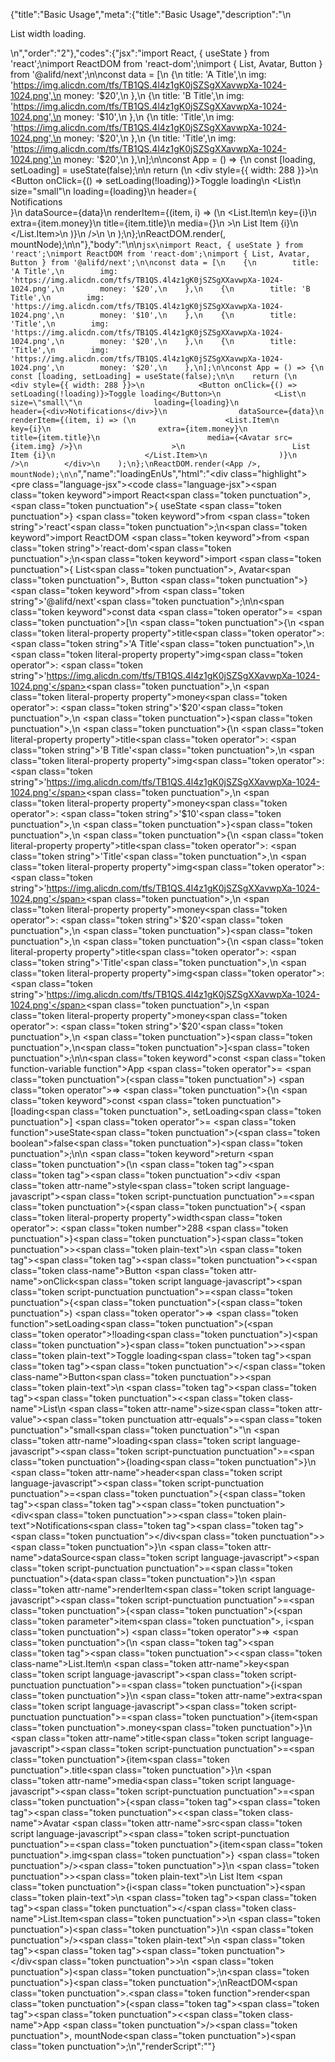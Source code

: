 {"title":"Basic Usage","meta":{"title":"Basic Usage","description":"\n<p>List width loading.</p>\n","order":"2"},"codes":{"jsx":"import React, { useState } from 'react';\nimport ReactDOM from 'react-dom';\nimport { List, Avatar, Button } from '@alifd/next';\n\nconst data = [\n    {\n        title: 'A Title',\n        img: 'https://img.alicdn.com/tfs/TB1QS.4l4z1gK0jSZSgXXavwpXa-1024-1024.png',\n        money: '$20',\n    },\n    {\n        title: 'B Title',\n        img: 'https://img.alicdn.com/tfs/TB1QS.4l4z1gK0jSZSgXXavwpXa-1024-1024.png',\n        money: '$10',\n    },\n    {\n        title: 'Title',\n        img: 'https://img.alicdn.com/tfs/TB1QS.4l4z1gK0jSZSgXXavwpXa-1024-1024.png',\n        money: '$20',\n    },\n    {\n        title: 'Title',\n        img: 'https://img.alicdn.com/tfs/TB1QS.4l4z1gK0jSZSgXXavwpXa-1024-1024.png',\n        money: '$20',\n    },\n];\n\nconst App = () => {\n    const [loading, setLoading] = useState(false);\n\n    return (\n        <div style={{ width: 288 }}>\n            <Button onClick={() => setLoading(!loading)}>Toggle loading</Button>\n            <List\n                size=\"small\"\n                loading={loading}\n                header={<div>Notifications</div>}\n                dataSource={data}\n                renderItem={(item, i) => (\n                    <List.Item\n                        key={i}\n                        extra={item.money}\n                        title={item.title}\n                        media={<Avatar src={item.img} />}\n                    >\n                        List Item {i}\n                    </List.Item>\n                )}\n            />\n        </div>\n    );\n};\nReactDOM.render(<App />, mountNode);\n\n"},"body":"\n\n````jsx\nimport React, { useState } from 'react';\nimport ReactDOM from 'react-dom';\nimport { List, Avatar, Button } from '@alifd/next';\n\nconst data = [\n    {\n        title: 'A Title',\n        img: 'https://img.alicdn.com/tfs/TB1QS.4l4z1gK0jSZSgXXavwpXa-1024-1024.png',\n        money: '$20',\n    },\n    {\n        title: 'B Title',\n        img: 'https://img.alicdn.com/tfs/TB1QS.4l4z1gK0jSZSgXXavwpXa-1024-1024.png',\n        money: '$10',\n    },\n    {\n        title: 'Title',\n        img: 'https://img.alicdn.com/tfs/TB1QS.4l4z1gK0jSZSgXXavwpXa-1024-1024.png',\n        money: '$20',\n    },\n    {\n        title: 'Title',\n        img: 'https://img.alicdn.com/tfs/TB1QS.4l4z1gK0jSZSgXXavwpXa-1024-1024.png',\n        money: '$20',\n    },\n];\n\nconst App = () => {\n    const [loading, setLoading] = useState(false);\n\n    return (\n        <div style={{ width: 288 }}>\n            <Button onClick={() => setLoading(!loading)}>Toggle loading</Button>\n            <List\n                size=\"small\"\n                loading={loading}\n                header={<div>Notifications</div>}\n                dataSource={data}\n                renderItem={(item, i) => (\n                    <List.Item\n                        key={i}\n                        extra={item.money}\n                        title={item.title}\n                        media={<Avatar src={item.img} />}\n                    >\n                        List Item {i}\n                    </List.Item>\n                )}\n            />\n        </div>\n    );\n};\nReactDOM.render(<App />, mountNode);\n\n````","name":"loadingEnUs","html":"<script>(function(){var __create = Object.create;\nvar __defProp = Object.defineProperty;\nvar __getOwnPropDesc = Object.getOwnPropertyDescriptor;\nvar __getOwnPropNames = Object.getOwnPropertyNames;\nvar __getProtoOf = Object.getPrototypeOf;\nvar __hasOwnProp = Object.prototype.hasOwnProperty;\nvar __copyProps = (to, from, except, desc) => {\n  if (from && typeof from === \"object\" || typeof from === \"function\") {\n    for (let key of __getOwnPropNames(from))\n      if (!__hasOwnProp.call(to, key) && key !== except)\n        __defProp(to, key, { get: () => from[key], enumerable: !(desc = __getOwnPropDesc(from, key)) || desc.enumerable });\n  }\n  return to;\n};\nvar __toESM = (mod, isNodeMode, target) => (target = mod != null ? __create(__getProtoOf(mod)) : {}, __copyProps(\n  // If the importer is in node compatibility mode or this is not an ESM\n  // file that has been converted to a CommonJS file using a Babel-\n  // compatible transform (i.e. \"__esModule\" has not been set), then set\n  // \"default\" to the CommonJS \"module.exports\" for node compatibility.\n  isNodeMode || !mod || !mod.__esModule ? __defProp(target, \"default\", { value: mod, enumerable: true }) : target,\n  mod\n));\nvar import_react = __toESM(require(\"react\"));\nvar import_react_dom = __toESM(require(\"react-dom\"));\nvar import_next = require(\"@alifd/next\");\nconst data = [\n  {\n    title: \"A Title\",\n    img: \"https://img.alicdn.com/tfs/TB1QS.4l4z1gK0jSZSgXXavwpXa-1024-1024.png\",\n    money: \"$20\"\n  },\n  {\n    title: \"B Title\",\n    img: \"https://img.alicdn.com/tfs/TB1QS.4l4z1gK0jSZSgXXavwpXa-1024-1024.png\",\n    money: \"$10\"\n  },\n  {\n    title: \"Title\",\n    img: \"https://img.alicdn.com/tfs/TB1QS.4l4z1gK0jSZSgXXavwpXa-1024-1024.png\",\n    money: \"$20\"\n  },\n  {\n    title: \"Title\",\n    img: \"https://img.alicdn.com/tfs/TB1QS.4l4z1gK0jSZSgXXavwpXa-1024-1024.png\",\n    money: \"$20\"\n  }\n];\nconst App = () => {\n  const [loading, setLoading] = (0, import_react.useState)(false);\n  return /* @__PURE__ */ import_react.default.createElement(\"div\", { style: { width: 288 } }, /* @__PURE__ */ import_react.default.createElement(import_next.Button, { onClick: () => setLoading(!loading) }, \"Toggle loading\"), /* @__PURE__ */ import_react.default.createElement(\n    import_next.List,\n    {\n      size: \"small\",\n      loading,\n      header: /* @__PURE__ */ import_react.default.createElement(\"div\", null, \"Notifications\"),\n      dataSource: data,\n      renderItem: (item, i) => /* @__PURE__ */ import_react.default.createElement(\n        import_next.List.Item,\n        {\n          key: i,\n          extra: item.money,\n          title: item.title,\n          media: /* @__PURE__ */ import_react.default.createElement(import_next.Avatar, { src: item.img })\n        },\n        \"List Item \",\n        i\n      )\n    }\n  ));\n};\nimport_react_dom.default.render(/* @__PURE__ */ import_react.default.createElement(App, null), mountNode);\n})()</script><div class=\"highlight\"><pre class=\"language-jsx\"><code class=\"language-jsx\"><span class=\"token keyword\">import</span> React<span class=\"token punctuation\">,</span> <span class=\"token punctuation\">{</span> useState <span class=\"token punctuation\">}</span> <span class=\"token keyword\">from</span> <span class=\"token string\">'react'</span><span class=\"token punctuation\">;</span>\n<span class=\"token keyword\">import</span> ReactDOM <span class=\"token keyword\">from</span> <span class=\"token string\">'react-dom'</span><span class=\"token punctuation\">;</span>\n<span class=\"token keyword\">import</span> <span class=\"token punctuation\">{</span> List<span class=\"token punctuation\">,</span> Avatar<span class=\"token punctuation\">,</span> Button <span class=\"token punctuation\">}</span> <span class=\"token keyword\">from</span> <span class=\"token string\">'@alifd/next'</span><span class=\"token punctuation\">;</span>\n\n<span class=\"token keyword\">const</span> data <span class=\"token operator\">=</span> <span class=\"token punctuation\">[</span>\n    <span class=\"token punctuation\">{</span>\n        <span class=\"token literal-property property\">title</span><span class=\"token operator\">:</span> <span class=\"token string\">'A Title'</span><span class=\"token punctuation\">,</span>\n        <span class=\"token literal-property property\">img</span><span class=\"token operator\">:</span> <span class=\"token string\">'https://img.alicdn.com/tfs/TB1QS.4l4z1gK0jSZSgXXavwpXa-1024-1024.png'</span><span class=\"token punctuation\">,</span>\n        <span class=\"token literal-property property\">money</span><span class=\"token operator\">:</span> <span class=\"token string\">'$20'</span><span class=\"token punctuation\">,</span>\n    <span class=\"token punctuation\">}</span><span class=\"token punctuation\">,</span>\n    <span class=\"token punctuation\">{</span>\n        <span class=\"token literal-property property\">title</span><span class=\"token operator\">:</span> <span class=\"token string\">'B Title'</span><span class=\"token punctuation\">,</span>\n        <span class=\"token literal-property property\">img</span><span class=\"token operator\">:</span> <span class=\"token string\">'https://img.alicdn.com/tfs/TB1QS.4l4z1gK0jSZSgXXavwpXa-1024-1024.png'</span><span class=\"token punctuation\">,</span>\n        <span class=\"token literal-property property\">money</span><span class=\"token operator\">:</span> <span class=\"token string\">'$10'</span><span class=\"token punctuation\">,</span>\n    <span class=\"token punctuation\">}</span><span class=\"token punctuation\">,</span>\n    <span class=\"token punctuation\">{</span>\n        <span class=\"token literal-property property\">title</span><span class=\"token operator\">:</span> <span class=\"token string\">'Title'</span><span class=\"token punctuation\">,</span>\n        <span class=\"token literal-property property\">img</span><span class=\"token operator\">:</span> <span class=\"token string\">'https://img.alicdn.com/tfs/TB1QS.4l4z1gK0jSZSgXXavwpXa-1024-1024.png'</span><span class=\"token punctuation\">,</span>\n        <span class=\"token literal-property property\">money</span><span class=\"token operator\">:</span> <span class=\"token string\">'$20'</span><span class=\"token punctuation\">,</span>\n    <span class=\"token punctuation\">}</span><span class=\"token punctuation\">,</span>\n    <span class=\"token punctuation\">{</span>\n        <span class=\"token literal-property property\">title</span><span class=\"token operator\">:</span> <span class=\"token string\">'Title'</span><span class=\"token punctuation\">,</span>\n        <span class=\"token literal-property property\">img</span><span class=\"token operator\">:</span> <span class=\"token string\">'https://img.alicdn.com/tfs/TB1QS.4l4z1gK0jSZSgXXavwpXa-1024-1024.png'</span><span class=\"token punctuation\">,</span>\n        <span class=\"token literal-property property\">money</span><span class=\"token operator\">:</span> <span class=\"token string\">'$20'</span><span class=\"token punctuation\">,</span>\n    <span class=\"token punctuation\">}</span><span class=\"token punctuation\">,</span>\n<span class=\"token punctuation\">]</span><span class=\"token punctuation\">;</span>\n\n<span class=\"token keyword\">const</span> <span class=\"token function-variable function\">App</span> <span class=\"token operator\">=</span> <span class=\"token punctuation\">(</span><span class=\"token punctuation\">)</span> <span class=\"token operator\">=></span> <span class=\"token punctuation\">{</span>\n    <span class=\"token keyword\">const</span> <span class=\"token punctuation\">[</span>loading<span class=\"token punctuation\">,</span> setLoading<span class=\"token punctuation\">]</span> <span class=\"token operator\">=</span> <span class=\"token function\">useState</span><span class=\"token punctuation\">(</span><span class=\"token boolean\">false</span><span class=\"token punctuation\">)</span><span class=\"token punctuation\">;</span>\n\n    <span class=\"token keyword\">return</span> <span class=\"token punctuation\">(</span>\n        <span class=\"token tag\"><span class=\"token tag\"><span class=\"token punctuation\">&lt;</span>div</span> <span class=\"token attr-name\">style</span><span class=\"token script language-javascript\"><span class=\"token script-punctuation punctuation\">=</span><span class=\"token punctuation\">{</span><span class=\"token punctuation\">{</span> <span class=\"token literal-property property\">width</span><span class=\"token operator\">:</span> <span class=\"token number\">288</span> <span class=\"token punctuation\">}</span><span class=\"token punctuation\">}</span></span><span class=\"token punctuation\">></span></span><span class=\"token plain-text\">\n            </span><span class=\"token tag\"><span class=\"token tag\"><span class=\"token punctuation\">&lt;</span><span class=\"token class-name\">Button</span></span> <span class=\"token attr-name\">onClick</span><span class=\"token script language-javascript\"><span class=\"token script-punctuation punctuation\">=</span><span class=\"token punctuation\">{</span><span class=\"token punctuation\">(</span><span class=\"token punctuation\">)</span> <span class=\"token operator\">=></span> <span class=\"token function\">setLoading</span><span class=\"token punctuation\">(</span><span class=\"token operator\">!</span>loading<span class=\"token punctuation\">)</span><span class=\"token punctuation\">}</span></span><span class=\"token punctuation\">></span></span><span class=\"token plain-text\">Toggle loading</span><span class=\"token tag\"><span class=\"token tag\"><span class=\"token punctuation\">&lt;/</span><span class=\"token class-name\">Button</span></span><span class=\"token punctuation\">></span></span><span class=\"token plain-text\">\n            </span><span class=\"token tag\"><span class=\"token tag\"><span class=\"token punctuation\">&lt;</span><span class=\"token class-name\">List</span></span>\n                <span class=\"token attr-name\">size</span><span class=\"token attr-value\"><span class=\"token punctuation attr-equals\">=</span><span class=\"token punctuation\">\"</span>small<span class=\"token punctuation\">\"</span></span>\n                <span class=\"token attr-name\">loading</span><span class=\"token script language-javascript\"><span class=\"token script-punctuation punctuation\">=</span><span class=\"token punctuation\">{</span>loading<span class=\"token punctuation\">}</span></span>\n                <span class=\"token attr-name\">header</span><span class=\"token script language-javascript\"><span class=\"token script-punctuation punctuation\">=</span><span class=\"token punctuation\">{</span><span class=\"token tag\"><span class=\"token tag\"><span class=\"token punctuation\">&lt;</span>div</span><span class=\"token punctuation\">></span></span><span class=\"token plain-text\">Notifications</span><span class=\"token tag\"><span class=\"token tag\"><span class=\"token punctuation\">&lt;/</span>div</span><span class=\"token punctuation\">></span></span><span class=\"token punctuation\">}</span></span>\n                <span class=\"token attr-name\">dataSource</span><span class=\"token script language-javascript\"><span class=\"token script-punctuation punctuation\">=</span><span class=\"token punctuation\">{</span>data<span class=\"token punctuation\">}</span></span>\n                <span class=\"token attr-name\">renderItem</span><span class=\"token script language-javascript\"><span class=\"token script-punctuation punctuation\">=</span><span class=\"token punctuation\">{</span><span class=\"token punctuation\">(</span><span class=\"token parameter\">item<span class=\"token punctuation\">,</span> i</span><span class=\"token punctuation\">)</span> <span class=\"token operator\">=></span> <span class=\"token punctuation\">(</span>\n                    <span class=\"token tag\"><span class=\"token tag\"><span class=\"token punctuation\">&lt;</span><span class=\"token class-name\">List.Item</span></span>\n                        <span class=\"token attr-name\">key</span><span class=\"token script language-javascript\"><span class=\"token script-punctuation punctuation\">=</span><span class=\"token punctuation\">{</span>i<span class=\"token punctuation\">}</span></span>\n                        <span class=\"token attr-name\">extra</span><span class=\"token script language-javascript\"><span class=\"token script-punctuation punctuation\">=</span><span class=\"token punctuation\">{</span>item<span class=\"token punctuation\">.</span>money<span class=\"token punctuation\">}</span></span>\n                        <span class=\"token attr-name\">title</span><span class=\"token script language-javascript\"><span class=\"token script-punctuation punctuation\">=</span><span class=\"token punctuation\">{</span>item<span class=\"token punctuation\">.</span>title<span class=\"token punctuation\">}</span></span>\n                        <span class=\"token attr-name\">media</span><span class=\"token script language-javascript\"><span class=\"token script-punctuation punctuation\">=</span><span class=\"token punctuation\">{</span><span class=\"token tag\"><span class=\"token tag\"><span class=\"token punctuation\">&lt;</span><span class=\"token class-name\">Avatar</span></span> <span class=\"token attr-name\">src</span><span class=\"token script language-javascript\"><span class=\"token script-punctuation punctuation\">=</span><span class=\"token punctuation\">{</span>item<span class=\"token punctuation\">.</span>img<span class=\"token punctuation\">}</span></span> <span class=\"token punctuation\">/></span></span><span class=\"token punctuation\">}</span></span>\n                    <span class=\"token punctuation\">></span></span><span class=\"token plain-text\">\n                        List Item </span><span class=\"token punctuation\">{</span>i<span class=\"token punctuation\">}</span><span class=\"token plain-text\">\n                    </span><span class=\"token tag\"><span class=\"token tag\"><span class=\"token punctuation\">&lt;/</span><span class=\"token class-name\">List.Item</span></span><span class=\"token punctuation\">></span></span>\n                <span class=\"token punctuation\">)</span><span class=\"token punctuation\">}</span></span>\n            <span class=\"token punctuation\">/></span></span><span class=\"token plain-text\">\n        </span><span class=\"token tag\"><span class=\"token tag\"><span class=\"token punctuation\">&lt;/</span>div</span><span class=\"token punctuation\">></span></span>\n    <span class=\"token punctuation\">)</span><span class=\"token punctuation\">;</span>\n<span class=\"token punctuation\">}</span><span class=\"token punctuation\">;</span>\nReactDOM<span class=\"token punctuation\">.</span><span class=\"token function\">render</span><span class=\"token punctuation\">(</span><span class=\"token tag\"><span class=\"token tag\"><span class=\"token punctuation\">&lt;</span><span class=\"token class-name\">App</span></span> <span class=\"token punctuation\">/></span></span><span class=\"token punctuation\">,</span> mountNode<span class=\"token punctuation\">)</span><span class=\"token punctuation\">;</span>\n</code></pre></div>","renderScript":"<script>(function(){var __create = Object.create;\nvar __defProp = Object.defineProperty;\nvar __getOwnPropDesc = Object.getOwnPropertyDescriptor;\nvar __getOwnPropNames = Object.getOwnPropertyNames;\nvar __getProtoOf = Object.getPrototypeOf;\nvar __hasOwnProp = Object.prototype.hasOwnProperty;\nvar __copyProps = (to, from, except, desc) => {\n  if (from && typeof from === \"object\" || typeof from === \"function\") {\n    for (let key of __getOwnPropNames(from))\n      if (!__hasOwnProp.call(to, key) && key !== except)\n        __defProp(to, key, { get: () => from[key], enumerable: !(desc = __getOwnPropDesc(from, key)) || desc.enumerable });\n  }\n  return to;\n};\nvar __toESM = (mod, isNodeMode, target) => (target = mod != null ? __create(__getProtoOf(mod)) : {}, __copyProps(\n  // If the importer is in node compatibility mode or this is not an ESM\n  // file that has been converted to a CommonJS file using a Babel-\n  // compatible transform (i.e. \"__esModule\" has not been set), then set\n  // \"default\" to the CommonJS \"module.exports\" for node compatibility.\n  isNodeMode || !mod || !mod.__esModule ? __defProp(target, \"default\", { value: mod, enumerable: true }) : target,\n  mod\n));\nvar import_react_live = require(\"react-live\");\nvar import_next = require(\"@alifd/next\");\nvar import_react = __toESM(require(\"react\"));\nvar import_react_dom = __toESM(require(\"react-dom\"));\nvar import_next2 = require(\"@alifd/next\");\nwindow.demoNames.push(\"loadingEnUs\");\nwindow.loadingEnUsRenderScript = function loadingEnUsRenderScript2(liveDemo) {\n  var mountNode = document.getElementById(\"loadingEnUs-mount\");\n  if (liveDemo === \"false\") {\n    document.getElementById(\"loadingEnUs-body\").innerHTML = `<pre class=\"language-jsx\"><code class=\"language-jsx\"><span class=\"token keyword\">import</span> React<span class=\"token punctuation\">,</span> <span class=\"token punctuation\">{</span> useState <span class=\"token punctuation\">}</span> <span class=\"token keyword\">from</span> <span class=\"token string\">'react'</span><span class=\"token punctuation\">;</span>\n<span class=\"token keyword\">import</span> ReactDOM <span class=\"token keyword\">from</span> <span class=\"token string\">'react-dom'</span><span class=\"token punctuation\">;</span>\n<span class=\"token keyword\">import</span> <span class=\"token punctuation\">{</span> List<span class=\"token punctuation\">,</span> Avatar<span class=\"token punctuation\">,</span> Button <span class=\"token punctuation\">}</span> <span class=\"token keyword\">from</span> <span class=\"token string\">'@alifd/next'</span><span class=\"token punctuation\">;</span>\n\n<span class=\"token keyword\">const</span> data <span class=\"token operator\">=</span> <span class=\"token punctuation\">[</span>\n    <span class=\"token punctuation\">{</span>\n        <span class=\"token literal-property property\">title</span><span class=\"token operator\">:</span> <span class=\"token string\">'A Title'</span><span class=\"token punctuation\">,</span>\n        <span class=\"token literal-property property\">img</span><span class=\"token operator\">:</span> <span class=\"token string\">'https://img.alicdn.com/tfs/TB1QS.4l4z1gK0jSZSgXXavwpXa-1024-1024.png'</span><span class=\"token punctuation\">,</span>\n        <span class=\"token literal-property property\">money</span><span class=\"token operator\">:</span> <span class=\"token string\">'{dollar}20'</span><span class=\"token punctuation\">,</span>\n    <span class=\"token punctuation\">}</span><span class=\"token punctuation\">,</span>\n    <span class=\"token punctuation\">{</span>\n        <span class=\"token literal-property property\">title</span><span class=\"token operator\">:</span> <span class=\"token string\">'B Title'</span><span class=\"token punctuation\">,</span>\n        <span class=\"token literal-property property\">img</span><span class=\"token operator\">:</span> <span class=\"token string\">'https://img.alicdn.com/tfs/TB1QS.4l4z1gK0jSZSgXXavwpXa-1024-1024.png'</span><span class=\"token punctuation\">,</span>\n        <span class=\"token literal-property property\">money</span><span class=\"token operator\">:</span> <span class=\"token string\">'{dollar}10'</span><span class=\"token punctuation\">,</span>\n    <span class=\"token punctuation\">}</span><span class=\"token punctuation\">,</span>\n    <span class=\"token punctuation\">{</span>\n        <span class=\"token literal-property property\">title</span><span class=\"token operator\">:</span> <span class=\"token string\">'Title'</span><span class=\"token punctuation\">,</span>\n        <span class=\"token literal-property property\">img</span><span class=\"token operator\">:</span> <span class=\"token string\">'https://img.alicdn.com/tfs/TB1QS.4l4z1gK0jSZSgXXavwpXa-1024-1024.png'</span><span class=\"token punctuation\">,</span>\n        <span class=\"token literal-property property\">money</span><span class=\"token operator\">:</span> <span class=\"token string\">'{dollar}20'</span><span class=\"token punctuation\">,</span>\n    <span class=\"token punctuation\">}</span><span class=\"token punctuation\">,</span>\n    <span class=\"token punctuation\">{</span>\n        <span class=\"token literal-property property\">title</span><span class=\"token operator\">:</span> <span class=\"token string\">'Title'</span><span class=\"token punctuation\">,</span>\n        <span class=\"token literal-property property\">img</span><span class=\"token operator\">:</span> <span class=\"token string\">'https://img.alicdn.com/tfs/TB1QS.4l4z1gK0jSZSgXXavwpXa-1024-1024.png'</span><span class=\"token punctuation\">,</span>\n        <span class=\"token literal-property property\">money</span><span class=\"token operator\">:</span> <span class=\"token string\">'{dollar}20'</span><span class=\"token punctuation\">,</span>\n    <span class=\"token punctuation\">}</span><span class=\"token punctuation\">,</span>\n<span class=\"token punctuation\">]</span><span class=\"token punctuation\">;</span>\n\n<span class=\"token keyword\">const</span> <span class=\"token function-variable function\">App</span> <span class=\"token operator\">=</span> <span class=\"token punctuation\">(</span><span class=\"token punctuation\">)</span> <span class=\"token operator\">=></span> <span class=\"token punctuation\">{</span>\n    <span class=\"token keyword\">const</span> <span class=\"token punctuation\">[</span>loading<span class=\"token punctuation\">,</span> setLoading<span class=\"token punctuation\">]</span> <span class=\"token operator\">=</span> <span class=\"token function\">useState</span><span class=\"token punctuation\">(</span><span class=\"token boolean\">false</span><span class=\"token punctuation\">)</span><span class=\"token punctuation\">;</span>\n\n    <span class=\"token keyword\">return</span> <span class=\"token punctuation\">(</span>\n        <span class=\"token tag\"><span class=\"token tag\"><span class=\"token punctuation\">&lt;</span>div</span> <span class=\"token attr-name\">style</span><span class=\"token script language-javascript\"><span class=\"token script-punctuation punctuation\">=</span><span class=\"token punctuation\">{</span><span class=\"token punctuation\">{</span> <span class=\"token literal-property property\">width</span><span class=\"token operator\">:</span> <span class=\"token number\">288</span> <span class=\"token punctuation\">}</span><span class=\"token punctuation\">}</span></span><span class=\"token punctuation\">></span></span><span class=\"token plain-text\">\n            </span><span class=\"token tag\"><span class=\"token tag\"><span class=\"token punctuation\">&lt;</span><span class=\"token class-name\">Button</span></span> <span class=\"token attr-name\">onClick</span><span class=\"token script language-javascript\"><span class=\"token script-punctuation punctuation\">=</span><span class=\"token punctuation\">{</span><span class=\"token punctuation\">(</span><span class=\"token punctuation\">)</span> <span class=\"token operator\">=></span> <span class=\"token function\">setLoading</span><span class=\"token punctuation\">(</span><span class=\"token operator\">!</span>loading<span class=\"token punctuation\">)</span><span class=\"token punctuation\">}</span></span><span class=\"token punctuation\">></span></span><span class=\"token plain-text\">Toggle loading</span><span class=\"token tag\"><span class=\"token tag\"><span class=\"token punctuation\">&lt;/</span><span class=\"token class-name\">Button</span></span><span class=\"token punctuation\">></span></span><span class=\"token plain-text\">\n            </span><span class=\"token tag\"><span class=\"token tag\"><span class=\"token punctuation\">&lt;</span><span class=\"token class-name\">List</span></span>\n                <span class=\"token attr-name\">size</span><span class=\"token attr-value\"><span class=\"token punctuation attr-equals\">=</span><span class=\"token punctuation\">\"</span>small<span class=\"token punctuation\">\"</span></span>\n                <span class=\"token attr-name\">loading</span><span class=\"token script language-javascript\"><span class=\"token script-punctuation punctuation\">=</span><span class=\"token punctuation\">{</span>loading<span class=\"token punctuation\">}</span></span>\n                <span class=\"token attr-name\">header</span><span class=\"token script language-javascript\"><span class=\"token script-punctuation punctuation\">=</span><span class=\"token punctuation\">{</span><span class=\"token tag\"><span class=\"token tag\"><span class=\"token punctuation\">&lt;</span>div</span><span class=\"token punctuation\">></span></span><span class=\"token plain-text\">Notifications</span><span class=\"token tag\"><span class=\"token tag\"><span class=\"token punctuation\">&lt;/</span>div</span><span class=\"token punctuation\">></span></span><span class=\"token punctuation\">}</span></span>\n                <span class=\"token attr-name\">dataSource</span><span class=\"token script language-javascript\"><span class=\"token script-punctuation punctuation\">=</span><span class=\"token punctuation\">{</span>data<span class=\"token punctuation\">}</span></span>\n                <span class=\"token attr-name\">renderItem</span><span class=\"token script language-javascript\"><span class=\"token script-punctuation punctuation\">=</span><span class=\"token punctuation\">{</span><span class=\"token punctuation\">(</span><span class=\"token parameter\">item<span class=\"token punctuation\">,</span> i</span><span class=\"token punctuation\">)</span> <span class=\"token operator\">=></span> <span class=\"token punctuation\">(</span>\n                    <span class=\"token tag\"><span class=\"token tag\"><span class=\"token punctuation\">&lt;</span><span class=\"token class-name\">List.Item</span></span>\n                        <span class=\"token attr-name\">key</span><span class=\"token script language-javascript\"><span class=\"token script-punctuation punctuation\">=</span><span class=\"token punctuation\">{</span>i<span class=\"token punctuation\">}</span></span>\n                        <span class=\"token attr-name\">extra</span><span class=\"token script language-javascript\"><span class=\"token script-punctuation punctuation\">=</span><span class=\"token punctuation\">{</span>item<span class=\"token punctuation\">.</span>money<span class=\"token punctuation\">}</span></span>\n                        <span class=\"token attr-name\">title</span><span class=\"token script language-javascript\"><span class=\"token script-punctuation punctuation\">=</span><span class=\"token punctuation\">{</span>item<span class=\"token punctuation\">.</span>title<span class=\"token punctuation\">}</span></span>\n                        <span class=\"token attr-name\">media</span><span class=\"token script language-javascript\"><span class=\"token script-punctuation punctuation\">=</span><span class=\"token punctuation\">{</span><span class=\"token tag\"><span class=\"token tag\"><span class=\"token punctuation\">&lt;</span><span class=\"token class-name\">Avatar</span></span> <span class=\"token attr-name\">src</span><span class=\"token script language-javascript\"><span class=\"token script-punctuation punctuation\">=</span><span class=\"token punctuation\">{</span>item<span class=\"token punctuation\">.</span>img<span class=\"token punctuation\">}</span></span> <span class=\"token punctuation\">/></span></span><span class=\"token punctuation\">}</span></span>\n                    <span class=\"token punctuation\">></span></span><span class=\"token plain-text\">\n                        List Item </span><span class=\"token punctuation\">{</span>i<span class=\"token punctuation\">}</span><span class=\"token plain-text\">\n                    </span><span class=\"token tag\"><span class=\"token tag\"><span class=\"token punctuation\">&lt;/</span><span class=\"token class-name\">List.Item</span></span><span class=\"token punctuation\">></span></span>\n                <span class=\"token punctuation\">)</span><span class=\"token punctuation\">}</span></span>\n            <span class=\"token punctuation\">/></span></span><span class=\"token plain-text\">\n        </span><span class=\"token tag\"><span class=\"token tag\"><span class=\"token punctuation\">&lt;/</span>div</span><span class=\"token punctuation\">></span></span>\n    <span class=\"token punctuation\">)</span><span class=\"token punctuation\">;</span>\n<span class=\"token punctuation\">}</span><span class=\"token punctuation\">;</span>\nReactDOM<span class=\"token punctuation\">.</span><span class=\"token function\">render</span><span class=\"token punctuation\">(</span><span class=\"token tag\"><span class=\"token tag\"><span class=\"token punctuation\">&lt;</span><span class=\"token class-name\">App</span></span> <span class=\"token punctuation\">/></span></span><span class=\"token punctuation\">,</span> mountNode<span class=\"token punctuation\">)</span><span class=\"token punctuation\">;</span>\n\n</code></pre>\n`.replace(/{backquote}/g, \"`\").replace(/{dollar}/g, \"$\");\n    const data = [\n      {\n        title: \"A Title\",\n        img: \"https://img.alicdn.com/tfs/TB1QS.4l4z1gK0jSZSgXXavwpXa-1024-1024.png\",\n        money: \"$20\"\n      },\n      {\n        title: \"B Title\",\n        img: \"https://img.alicdn.com/tfs/TB1QS.4l4z1gK0jSZSgXXavwpXa-1024-1024.png\",\n        money: \"$10\"\n      },\n      {\n        title: \"Title\",\n        img: \"https://img.alicdn.com/tfs/TB1QS.4l4z1gK0jSZSgXXavwpXa-1024-1024.png\",\n        money: \"$20\"\n      },\n      {\n        title: \"Title\",\n        img: \"https://img.alicdn.com/tfs/TB1QS.4l4z1gK0jSZSgXXavwpXa-1024-1024.png\",\n        money: \"$20\"\n      }\n    ];\n    const App = () => {\n      const [loading, setLoading] = (0, import_react.useState)(false);\n      return /* @__PURE__ */ import_react.default.createElement(\"div\", { style: { width: 288 } }, /* @__PURE__ */ import_react.default.createElement(import_next2.Button, { onClick: () => setLoading(!loading) }, \"Toggle loading\"), /* @__PURE__ */ import_react.default.createElement(\n        import_next2.List,\n        {\n          size: \"small\",\n          loading,\n          header: /* @__PURE__ */ import_react.default.createElement(\"div\", null, \"Notifications\"),\n          dataSource: data,\n          renderItem: (item, i) => /* @__PURE__ */ import_react.default.createElement(\n            import_next2.List.Item,\n            {\n              key: i,\n              extra: item.money,\n              title: item.title,\n              media: /* @__PURE__ */ import_react.default.createElement(import_next2.Avatar, { src: item.img })\n            },\n            \"List Item \",\n            i\n          )\n        }\n      ));\n    };\n    import_react_dom.default.render(/* @__PURE__ */ import_react.default.createElement(App, null), mountNode);\n    return;\n  }\n  const loadingEnUsLiveScript = `const data = [\n  {\n    title: \"A Title\",\n    img: \"https://img.alicdn.com/tfs/TB1QS.4l4z1gK0jSZSgXXavwpXa-1024-1024.png\",\n    money: \"$20\"\n  },\n  {\n    title: \"B Title\",\n    img: \"https://img.alicdn.com/tfs/TB1QS.4l4z1gK0jSZSgXXavwpXa-1024-1024.png\",\n    money: \"$10\"\n  },\n  {\n    title: \"Title\",\n    img: \"https://img.alicdn.com/tfs/TB1QS.4l4z1gK0jSZSgXXavwpXa-1024-1024.png\",\n    money: \"$20\"\n  },\n  {\n    title: \"Title\",\n    img: \"https://img.alicdn.com/tfs/TB1QS.4l4z1gK0jSZSgXXavwpXa-1024-1024.png\",\n    money: \"$20\"\n  }\n];\nconst App = () => {\n  const [loading, setLoading] = useState(false);\n  return <div style={{ width: 288 }}>\n    <Button onClick={() => setLoading(!loading)}>Toggle loading</Button>\n    <List\n      size=\"small\"\n      loading={loading}\n      header={<div>Notifications</div>}\n      dataSource={data}\n      renderItem={(item, i) => <List.Item\n        key={i}\n        extra={item.money}\n        title={item.title}\n        media={<Avatar src={item.img} />}\n      >\n        {\"List Item \"}\n        {i}\n      </List.Item>}\n    />\n  </div>;\n};\nReactDOM.render(<App />, mountNode);`;\n  const emptyTheme = {\n    plain: {},\n    styles: [\n      {\n        types: [],\n        styles: {}\n      }\n    ]\n  };\n  function renderAfter() {\n    import_react_dom.default.render(\n      /* @__PURE__ */ import_react.default.createElement(\n        import_next.Balloon.Tooltip,\n        {\n          align: \"t\",\n          style: { maxWidth: 320 },\n          trigger: /* @__PURE__ */ import_react.default.createElement(\n            \"div\",\n            {\n              dangerouslySetInnerHTML: {\n                __html: `<pre class=\"language-jsx\"><code class=\"language-jsx\"><span class=\"token keyword\">import</span> React<span class=\"token punctuation\">,</span> <span class=\"token punctuation\">{</span> useState <span class=\"token punctuation\">}</span> <span class=\"token keyword\">from</span> <span class=\"token string\">'react'</span><span class=\"token punctuation\">;</span>\n<span class=\"token keyword\">import</span> ReactDOM <span class=\"token keyword\">from</span> <span class=\"token string\">'react-dom'</span><span class=\"token punctuation\">;</span>\n<span class=\"token keyword\">import</span> <span class=\"token punctuation\">{</span> List<span class=\"token punctuation\">,</span> Avatar<span class=\"token punctuation\">,</span> Button <span class=\"token punctuation\">}</span> <span class=\"token keyword\">from</span> <span class=\"token string\">'@alifd/next'</span><span class=\"token punctuation\">;</span>\n</code></pre>\n`\n              }\n            }\n          )\n        },\n        \"\\u7F16\\u8F91\\u6A21\\u5F0F\\u6682\\u4E0D\\u652F\\u6301\\u4FEE\\u6539\\u4F9D\\u8D56\\u5F15\\u5165\"\n      ),\n      document.getElementById(\"loadingEnUs-live-import\")\n    );\n  }\n  class LiveRenderer extends import_react.default.Component {\n    constructor(props) {\n      super(props);\n      this.onBlur = () => {\n        const time = (/* @__PURE__ */ new Date()).getTime();\n        window.top.postMessage({\n          type: \"ReactLiveEdit\",\n          from: \"demo\",\n          body: { name: \"loadingEnUs\", component: \"List\", time }\n        }, \"*\");\n      };\n    }\n    componentDidMount() {\n      renderAfter();\n    }\n    render() {\n      return /* @__PURE__ */ import_react.default.createElement(\n        import_react_live.LiveProvider,\n        {\n          code: loadingEnUsLiveScript,\n          scope: { React: import_react.default, useState: import_react.useState, ReactDOM: import_react_dom.default, List: import_next2.List, Avatar: import_next2.Avatar, Button: import_next2.Button, mountNode },\n          noInline: true\n        },\n        /* @__PURE__ */ import_react.default.createElement(\"div\", { id: \"loadingEnUs-live-editor\" }, /* @__PURE__ */ import_react.default.createElement(import_react_live.LiveError, { id: \"loadingEnUs-live-error\", className: \"react-live-error\" }), /* @__PURE__ */ import_react.default.createElement(\"div\", { id: \"loadingEnUs-live-import\" }), /* @__PURE__ */ import_react.default.createElement(\"div\", { id: \"loadingEnUs-live-body\", className: \"react-live-body\" }, /* @__PURE__ */ import_react.default.createElement(import_react_live.LiveEditor, { theme: emptyTheme, onBlur: this.onBlur })), /* @__PURE__ */ import_react.default.createElement(\"div\", { id: \"loadingEnUs-live-css\" })),\n        /* @__PURE__ */ import_react.default.createElement(import_react_live.LivePreview, null)\n      );\n    }\n  }\n  import_react_dom.default.render(/* @__PURE__ */ import_react.default.createElement(LiveRenderer, null), document.getElementById(\"loadingEnUs-body\"));\n  return;\n};\nwindow.renderFuncs.push(loadingEnUsRenderScript);\nfunction onRiddleOrCodePenClick(type) {\n  const time = (/* @__PURE__ */ new Date()).getTime();\n  window.top.postMessage({\n    type: \"RiddleOrCodePenClick\",\n    from: \"demo\",\n    body: { name: \"loadingEnUs\", component: \"List\", type, time }\n  }, \"*\");\n}\nimport_react_dom.default.render(\n  /* @__PURE__ */ import_react.default.createElement(\n    import_next.Balloon.Tooltip,\n    {\n      align: \"b\",\n      style: { maxWidth: 400 },\n      trigger: /* @__PURE__ */ import_react.default.createElement(\"span\", { role: \"img\", className: \"op-icon\", onClick: () => onRiddleOrCodePenClick(\"O2\") }, /* @__PURE__ */ import_react.default.createElement(\"svg\", { viewBox: \"0 0 18 18\", version: \"1.1\" }, /* @__PURE__ */ import_react.default.createElement(\"g\", { id: \"\\u9875\\u9762-1\", stroke: \"none\", \"stroke-width\": \"1\", fill: \"none\", \"fill-rule\": \"evenodd\", \"stroke-opacity\": \"0.45\" }, /* @__PURE__ */ import_react.default.createElement(\"g\", { id: \"\\u7F16\\u7EC4-16\", transform: \"translate(1.000000, 1.031385)\", \"fill-rule\": \"nonzero\", stroke: \"#000000\", \"stroke-width\": \"1\" }, /* @__PURE__ */ import_react.default.createElement(\"path\", { d: \"M7.99320628,15.9864125 C3.58572657,15.9864125 2.27373675e-13,12.400686 2.27373675e-13,7.99320627 C2.27373675e-13,3.58572655 3.58572657,-1.70530257e-13 7.99320628,-1.70530257e-13 C12.400686,-1.70530257e-13 15.9864126,3.58572655 15.9864126,7.99320627 C15.9864126,8.42039157 15.6400618,8.76674238 15.2128765,8.76674238 C14.7856912,8.76674238 14.4393404,8.42039157 14.4393404,7.99320627 C14.4393404,4.43880793 11.5476691,1.54707218 7.99320628,1.54707218 C4.43874348,1.54707218 1.54707218,4.43880793 1.54707218,7.99320627 C1.54707218,11.5476691 4.43874348,14.4393404 7.99320628,14.4393404 C8.43115662,14.4393404 8.86852684,14.3952488 9.29313367,14.3084194 C9.7112944,14.2223635 10.1204305,14.492521 10.2060352,14.9110685 C10.2917043,15.3296804 10.0218692,15.7383653 9.60338611,15.82397 C9.07686588,15.9317494 8.53513277,15.9864125 7.99320628,15.9864125\", id: \"path-2\" }), /* @__PURE__ */ import_react.default.createElement(\"path\", { d: \"M14.8745616,14.4162764 C15.3159789,14.440487 15.5487088,14.6453304 15.5721741,15.0302087 C15.5487088,15.4398955 15.3394443,15.6441411 14.9442844,15.6441411 L11.9445701,15.6441411 C11.5025757,15.6441411 11.2817709,15.4398955 11.2817709,15.0302087 C11.2584018,14.9100526 11.3166804,14.7536303 11.4562221,14.5606432 C11.6420213,14.3439436 11.8279166,14.127244 12.0142928,13.9105444 C12.7817242,13.0680563 13.339795,12.369935 13.6886012,11.8156822 C13.8978657,11.5267494 14.002498,11.2378167 14.002498,10.9488839 C13.9556635,10.5154847 13.746399,10.2751724 13.3746083,10.226552 C13.0024329,10.226552 12.7347936,10.5036285 12.5724598,11.0572835 C12.432918,11.5148932 12.2350015,11.7315928 11.9793834,11.7073822 C11.537389,11.7073822 11.3167766,11.4906827 11.3167766,11.0572835 C11.4176783,9.98807895 11.9602374,9.32514076 12.9424518,9.05442834 C13.5415272,8.88931453 14.2250594,9.11615024 14.4346419,9.22243967 C15.0292798,9.52400928 15.3502647,10.075465 15.3976267,10.8766507 C15.3976267,11.5510596 14.8744655,12.5019474 13.8280468,13.7300113 C13.5489633,14.0674648 13.3625871,14.2960206 13.2698799,14.4162764 L14.8745616,14.4162764 Z\", id: \"path-7\" })))))\n    },\n    /* @__PURE__ */ import_react.default.createElement(\"span\", null, \"\\u5728O2\\u4E2D\\u6253\\u5F00\")\n  ),\n  document.getElementById(\"loadingEnUs-O2\")\n);\nimport_react_dom.default.render(\n  /* @__PURE__ */ import_react.default.createElement(\n    import_next.Balloon.Tooltip,\n    {\n      align: \"b\",\n      style: { maxWidth: 400 },\n      trigger: /* @__PURE__ */ import_react.default.createElement(\"span\", { role: \"img\", className: \"op-icon\", onClick: () => onRiddleOrCodePenClick(\"CodePen\") }, /* @__PURE__ */ import_react.default.createElement(\"svg\", { viewBox: \"0 0 20 20\", fill: \"currentColor\" }, /* @__PURE__ */ import_react.default.createElement(\n        \"path\",\n        {\n          d: \"M17.7207447,7.0537234 L10.2739362,2.0893617 C10.0952128,1.97021277 9.86223404,1.97021277 9.68404255,2.0893617 L2.23723404,7.0537234 C2.0893617,7.15212766 2.00053191,7.31861702 2.00053191,7.4962766 L2.00053191,12.4606383 C2.00053191,12.6382979 2.0893617,12.8047872 2.23723404,12.9031915 L9.68404255,17.8675532 C9.77340426,17.9271277 9.87606383,17.9569149 9.97925532,17.9569149 C10.0824468,17.9569149 10.1851064,17.9271277 10.2744681,17.8675532 L17.7212766,12.9031915 C17.8691489,12.8047872 17.9579787,12.6382979 17.9579787,12.4606383 L17.9579787,7.4962766 C17.9579787,7.31861702 17.8691489,7.15212766 17.7212766,7.0537234 L17.7207447,7.0537234 Z M9.9787234,11.8218085 L7.2143617,9.9787234 L9.9787234,8.1356383 L12.7430851,9.9787234 L9.9787234,11.8218085 Z M10.5106383,7.21170213 L10.5106383,3.52553191 L16.4664894,7.4962766 L13.7021277,9.3393617 L10.5106383,7.21170213 Z M9.44680851,7.21170213 L6.25531915,9.3393617 L3.49095745,7.4962766 L9.44680851,3.52553191 L9.44680851,7.21170213 Z M5.2962766,9.9787234 L3.06382979,11.4670213 L3.06382979,8.49042553 L5.2962766,9.9787234 Z M6.25531915,10.6180851 L9.44680851,12.7457447 L9.44680851,16.4319149 L3.49095745,12.4611702 L6.25531915,10.6180851 Z M10.5106383,12.7457447 L13.7021277,10.6180851 L16.4664894,12.4611702 L10.5106383,16.4319149 L10.5106383,12.7457447 Z M14.6611702,9.9787234 L16.893617,8.49042553 L16.893617,11.4670213 L14.6611702,9.9787234 Z\"\n        }\n      )))\n    },\n    /* @__PURE__ */ import_react.default.createElement(\"span\", null, \"\\u5728CodePen\\u4E2D\\u6253\\u5F00\")\n  ),\n  document.getElementById(\"loadingEnUs-CodePen\")\n);\nimport_react_dom.default.render(\n  /* @__PURE__ */ import_react.default.createElement(\n    import_next.Balloon.Tooltip,\n    {\n      align: \"b\",\n      style: { maxWidth: 400 },\n      trigger: /* @__PURE__ */ import_react.default.createElement(\"span\", { role: \"img\", className: \"op-icon\", onClick: () => onRiddleOrCodePenClick(\"Riddle\") }, /* @__PURE__ */ import_react.default.createElement(\"svg\", { viewBox: \"0 0 20 20\", fill: \"currentColor\" }, /* @__PURE__ */ import_react.default.createElement(\n        \"path\",\n        {\n          d: \"M12.0135981,2 C14.9585189,2 17.345849,4.38716704 17.345849,7.33333333 C17.345849,9.38478693 16.1882418,11.1657179 14.4903288,12.0578577 L17.2084049,16.7658872 C17.2378708,16.8169235 17.2591949,16.8704263 17.2727803,16.9248914 C17.3474476,17.0262914 17.3916465,17.1520943 17.3916465,17.2882205 C17.3916465,17.628088 17.1161295,17.9036051 16.7762619,17.9036051 L2.81174505,17.9048498 C2.75007855,17.9255976 2.68404472,17.9368421 2.61538462,17.9368421 C2.27551708,17.9368421 2,17.661325 2,17.3214575 L2,4.90050552 C2,4.44767651 2.36696407,4.08058607 2.8201909,4.08058607 L2.8201909,4.08058607 L4.598,4.08 L4.59829061,3.64037695 C4.59829061,2.78210363 5.25867561,2.07778272 6.09736436,2.00602116 L6.23871411,2 Z M11.9839597,3.23076923 L6.23745245,3.23076923 C6.01143198,3.23076923 5.82905984,3.41419855 5.82905984,3.64047008 L5.82905984,3.64047008 L5.829,4.08 L11.5615101,4.08058607 C13.3089935,4.08058607 14.7370181,5.4476011 14.8334247,7.17082808 L14.8386124,7.35677655 C14.8386124,9.16616658 13.3721154,10.632967 11.5615101,10.632967 L11.5615101,10.632967 L10.299,10.632 L12.6155561,14.6429723 C12.7020335,14.7927556 12.7183875,14.9637818 12.6748043,15.1180362 C12.6779184,15.1342067 12.6786336,15.1513556 12.6786336,15.1686715 C12.6786336,15.508539 12.4031165,15.7840561 12.063249,15.7840561 L5.39477011,15.7840561 C5.33908357,15.7840561 5.28512459,15.7766596 5.23382202,15.7627953 L5.21367522,15.7639098 L5.21367522,15.7639098 C4.87380768,15.7639098 4.59829061,15.4883927 4.59829061,15.1485252 L4.598,5.323 L3.23076923,5.32307709 L3.23,16.672 L15.733,16.672 L13.0769083,12.0713449 C12.9069827,11.7770252 13.0078241,11.40068 13.3021438,11.2307544 C13.3538063,11.200927 13.4079962,11.1794424 13.4631533,11.1658825 C14.9972153,10.5673738 16.0854701,9.07745387 16.0854701,7.33333333 C16.0854701,5.06705157 14.2491614,3.23076923 11.9839597,3.23076923 L11.9839597,3.23076923 Z M11.7212434,5.32867389 L11.5688942,5.32307709 L5.829,5.323 L5.82905984,11.0261966 C5.82905984,11.0464748 5.83052125,11.0664018 5.83334393,11.0858783 L5.84579569,11.1428571 L5.829,11.142 L5.829,14.553 L11.142,14.553 L8.71393544,10.3467056 C8.54400168,10.0523717 8.64484792,9.67600839 8.93918185,9.50607462 C9.01663814,9.46135521 9.09977514,9.43538787 9.18333591,9.42676402 L9.18350929,9.40512829 L11.5688942,9.40512829 C12.6982428,9.40512829 13.6102561,8.49132999 13.6102561,7.36410269 C13.6102561,6.23662753 12.6963072,5.32307709 11.5688942,5.32307709 Z\"\n        }\n      )))\n    },\n    /* @__PURE__ */ import_react.default.createElement(\"span\", null, \"\\u5728Riddle\\u4E2D\\u6253\\u5F00\")\n  ),\n  document.getElementById(\"loadingEnUs-Riddle\")\n);\nimport_react_dom.default.render(\n  /* @__PURE__ */ import_react.default.createElement(\n    import_next.Balloon.Tooltip,\n    {\n      align: \"b\",\n      style: { maxWidth: 320 },\n      trigger: /* @__PURE__ */ import_react.default.createElement(\"span\", { className: \"code-box-code-action\", onClick: () => {\n        import_next.Message.success(\"\\u590D\\u5236\\u6210\\u529F\");\n      } }, /* @__PURE__ */ import_react.default.createElement(\"svg\", { viewBox: \"0 0 20 20\", focusable: \"false\", \"data-icon\": \"snippets\", width: \"20px\", height: \"20px\", fill: \"currentColor\", \"aria-hidden\": \"true\" }, /* @__PURE__ */ import_react.default.createElement(\"path\", { d: \"M15,5 L15,18 L2,18 L2,5 L15,5 Z M14,6 L3,6 L3,17 L14,17 L14,6 Z M18,2 L18,15 L16,15 L16,13.999 L17,14 L17,3 L6,3 L6,4 L5,4 L5,2 L18,2 Z M9,8 L9,11 L12,11 L12,12 L9,12 L9,15 L8,15 L8,12 L5,12 L5,11 L8,11 L8,8 L9,8 Z\" })))\n    },\n    /* @__PURE__ */ import_react.default.createElement(\"span\", null, \"\\u590D\\u5236\\u4EE3\\u7801\")\n  ),\n  document.getElementById(\"loadingEnUs-copy-btn\")\n);\nimport_react_dom.default.render(/* @__PURE__ */ import_react.default.createElement(import_react.default.Fragment, null, /* @__PURE__ */ import_react.default.createElement(\n  import_next.Balloon.Tooltip,\n  {\n    align: \"b\",\n    style: { maxWidth: 400 },\n    trigger: /* @__PURE__ */ import_react.default.createElement(\"span\", { id: \"loadingEnUs-icon-show\", className: \"code-box-code-action code-expand-icon-show\" }, /* @__PURE__ */ import_react.default.createElement(\"svg\", { alt: \"expand code\", width: \"20px\", height: \"20px\", viewBox: \"0 0 20 20\", fill: \"currentColor\" }, /* @__PURE__ */ import_react.default.createElement(\n      \"path\",\n      {\n        d: \"M14.4307124,13.5667899 L15.1349452,14.276759 L10.7473676,18.6288871 L6.42783259,14.2738791 L7.13782502,13.5696698 L10.7530744,17.2147744 L14.4307124,13.5667899 Z M4.79130753,8.067524 L16.3824174,11.1733525 L16.1235984,12.1392784 L4.53248848,9.03344983 L4.79130753,8.067524 Z M10.8154102,1.57503552 L15.1349452,5.93004351 L14.4249528,6.63425282 L10.809949,2.98914817 L7.13206544,6.6371327 L6.42783259,5.92716363 L10.8154102,1.57503552 Z\",\n        transform: \"translate(10.457453, 10.101961) rotate(90.000000) translate(-10.457453, -10.101961) \"\n      }\n    )))\n  },\n  /* @__PURE__ */ import_react.default.createElement(\"span\", null, \"\\u5C55\\u5F00\\u4EE3\\u7801\", /* @__PURE__ */ import_react.default.createElement(\"br\", null), /* @__PURE__ */ import_react.default.createElement(\"br\", null), \"\\u5C0F\\u63D0\\u793A: \", /* @__PURE__ */ import_react.default.createElement(\"br\", null), /* @__PURE__ */ import_react.default.createElement(\"br\", null), \" 1. \\u70B9\\u51FB\\u4E00\\u4E0B\\u4EE3\\u7801\\uFF0C\\u8BD5\\u4E00\\u8BD5\\u5728\\u7EBF\\u7F16\\u8F91\\u9884\\u89C8\\u5427\\uFF01 \", /* @__PURE__ */ import_react.default.createElement(\"br\", null), /* @__PURE__ */ import_react.default.createElement(\"br\", null), \"2. \\u9875\\u9762\\u53F3\\u4E0A\\u65B9 \\u6709 \", /* @__PURE__ */ import_react.default.createElement(\"strong\", null, \"\\u5168\\u5C40\\u4EE3\\u7801\\u5C55\\u5F00\"), \" \\u53CA \", /* @__PURE__ */ import_react.default.createElement(\"strong\", null, \"\\u5F00\\u542F\\u5728\\u7EBF\\u7F16\\u8F91\"), \" \\u6A21\\u5F0F\\u54DF\\uFF5E\")\n), /* @__PURE__ */ import_react.default.createElement(\n  import_next.Balloon.Tooltip,\n  {\n    align: \"b\",\n    style: { maxWidth: 400 },\n    trigger: /* @__PURE__ */ import_react.default.createElement(\"span\", { id: \"loadingEnUs-icon-hide\", className: \"code-box-code-action code-expand-icon-hide\", style: { display: \"none\" } }, /* @__PURE__ */ import_react.default.createElement(\"svg\", { alt: \"expand code\", width: \"20px\", height: \"20px\", viewBox: \"0 0 20 20\", style: { fill: \"#3B9AFF\" } }, /* @__PURE__ */ import_react.default.createElement(\n      \"path\",\n      {\n        d: \"M14.4307124,13.5667899 L15.1349452,14.276759 L10.7473676,18.6288871 L6.42783259,14.2738791 L7.13782502,13.5696698 L10.7530744,17.2147744 L14.4307124,13.5667899 Z M4.79130753,8.067524 L16.3824174,11.1733525 L16.1235984,12.1392784 L4.53248848,9.03344983 L4.79130753,8.067524 Z M10.8154102,1.57503552 L15.1349452,5.93004351 L14.4249528,6.63425282 L10.809949,2.98914817 L7.13206544,6.6371327 L6.42783259,5.92716363 L10.8154102,1.57503552 Z\",\n        transform: \"translate(10.457453, 10.101961) rotate(90.000000) translate(-10.457453, -10.101961) \"\n      }\n    )))\n  },\n  /* @__PURE__ */ import_react.default.createElement(\"span\", null, \"\\u6536\\u8D77\\u4EE3\\u7801\", /* @__PURE__ */ import_react.default.createElement(\"br\", null), /* @__PURE__ */ import_react.default.createElement(\"br\", null), \"\\u5C0F\\u63D0\\u793A: \", /* @__PURE__ */ import_react.default.createElement(\"br\", null), /* @__PURE__ */ import_react.default.createElement(\"br\", null), \" 1. \\u70B9\\u51FB\\u4E00\\u4E0B\\u4EE3\\u7801\\uFF0C\\u8BD5\\u4E00\\u8BD5\\u5728\\u7EBF\\u7F16\\u8F91\\u9884\\u89C8\\u5427\\uFF01 \", /* @__PURE__ */ import_react.default.createElement(\"br\", null), /* @__PURE__ */ import_react.default.createElement(\"br\", null), \"2. \\u9875\\u9762\\u53F3\\u4E0A\\u65B9 \\u6709 \", /* @__PURE__ */ import_react.default.createElement(\"strong\", null, \"\\u5168\\u5C40\\u4EE3\\u7801\\u5C55\\u5F00\"), \" \\u53CA \", /* @__PURE__ */ import_react.default.createElement(\"strong\", null, \"\\u5F00\\u542F\\u5728\\u7EBF\\u7F16\\u8F91\"), \" \\u6A21\\u5F0F\\u54DF\\uFF5E\")\n)), document.getElementById(\"loadingEnUs-fold-code\"));\n})()</script>"}